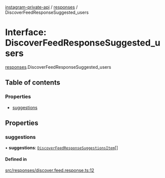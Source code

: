 [instagram-private-api](../../README.md) / [responses](../../modules/responses.md) / DiscoverFeedResponseSuggested_users

# Interface: DiscoverFeedResponseSuggested\_users

[responses](../../modules/responses.md).DiscoverFeedResponseSuggested_users

## Table of contents

### Properties

- [suggestions](DiscoverFeedResponseSuggested_users.md#suggestions)

## Properties

### suggestions

• **suggestions**: [`DiscoverFeedResponseSuggestionsItem`](DiscoverFeedResponseSuggestionsItem.md)[]

#### Defined in

[src/responses/discover.feed.response.ts:12](https://github.com/Nerixyz/instagram-private-api/blob/b3351b9/src/responses/discover.feed.response.ts#L12)
